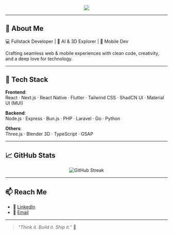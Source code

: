 <p align="center">
  <img src="https://capsule-render.vercel.app/api?text=Hi%20Everyone!🕹️&animation=fadeIn&type=waving&color=gradient&height=100"/>
</p>

---

## 👋 About Me

💻 Fullstack Developer | 🤖 AI & 3D Explorer | 📱 Mobile Dev

Crafting seamless web & mobile experiences with clean code, creativity, and a deep love for technology.

---

## 🧰 Tech Stack

**Frontend**:  
React · Next.js · React Native · Flutter · Tailwind CSS · ShadCN UI · Material UI (MUI)

**Backend**:  
Node.js · Express · Bun.js · PHP · Laravel · Go · Python

**Others**:  
Three.js · Blender 3D · TypeScript · GSAP

---

## 📈 GitHub Stats

<p align="center">
  <img src="https://github-readme-streak-stats.herokuapp.com/?user=septiandr&theme=radical" alt="GitHub Streak"/>
</p>

---

## 📫 Reach Me

- 💼 [LinkedIn](https://www.linkedin.com/in/septiandr/)
- 📧 [Email](mailto:sdwirisanggalih@gmail.com)

---

> *“Think it. Build it. Ship it.”* 🚀
